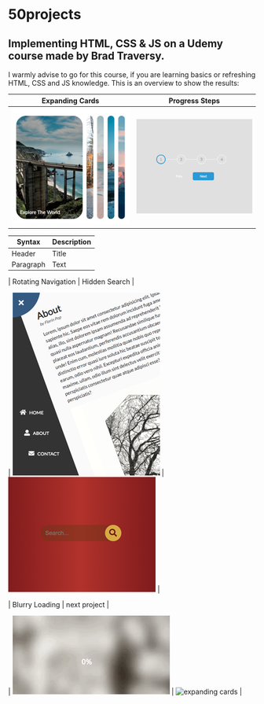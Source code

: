 # 50projects

## Implementing HTML, CSS &amp; JS on a Udemy course made by Brad Traversy.

I warmly advise to go for this course, if you are learning basics or refreshing HTML, CSS and JS knowledge.
This is an overview to show the results:

| Expanding Cards | Progress Steps|
| --- | --- |
| [![expanding cards](images/01.png)](https://krisbaranski.github.io/50projects/course/01.expanding_cards/index.html) | ![progress steps](images/02.png)|


| Syntax | Description |
| ----------- | ----------- |
| Header | Title |
| Paragraph | Text |


| Rotating Navigation | Hidden Search |

| ![rotating navigation](images/03.png) | ![hidden search](images/04.png) |





| Blurry Loading | next project |

| ![blurry loading](images/05.gif) | ![expanding cards](images/06.png) |




